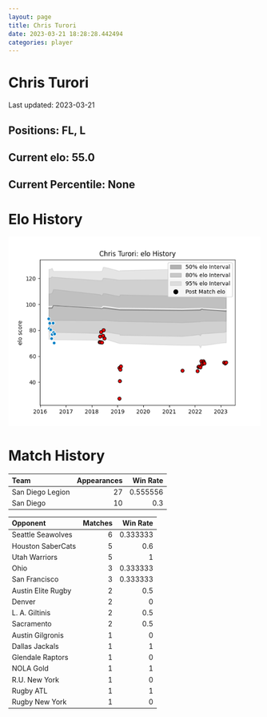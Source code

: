 ```yaml
---  
layout: page  
title: Chris Turori  
date: 2023-03-21 18:28:28.442494  
categories: player  
---
```

# Chris Turori


Last updated: 2023-03-21
## Positions: FL, L

## Current elo: 55.0

## Current Percentile: None

# Elo History


![elo history](history_ChrisTurori.png)
# Match History


| Team             |   Appearances |   Win Rate |
|:-----------------|--------------:|-----------:|
| San Diego Legion |            27 |   0.555556 |
| San Diego        |            10 |   0.3      |

| Opponent           |   Matches |   Win Rate |
|:-------------------|----------:|-----------:|
| Seattle Seawolves  |         6 |   0.333333 |
| Houston SaberCats  |         5 |   0.6      |
| Utah Warriors      |         5 |   1        |
| Ohio               |         3 |   0.333333 |
| San Francisco      |         3 |   0.333333 |
| Austin Elite Rugby |         2 |   0.5      |
| Denver             |         2 |   0        |
| L. A. Giltinis     |         2 |   0.5      |
| Sacramento         |         2 |   0.5      |
| Austin Gilgronis   |         1 |   0        |
| Dallas Jackals     |         1 |   1        |
| Glendale Raptors   |         1 |   0        |
| NOLA Gold          |         1 |   1        |
| R.U. New York      |         1 |   0        |
| Rugby ATL          |         1 |   1        |
| Rugby New York     |         1 |   0        |